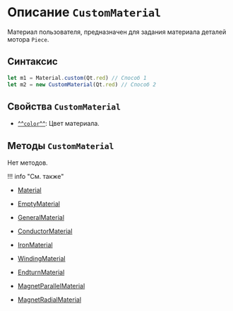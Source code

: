 # Описание `CustomMaterial`
Материал пользователя, предназначен для задания материала деталей мотора `Piece`.

## Синтаксис
```javascript
let m1 = Material.custom(Qt.red) // Способ 1
let m2 = new CustomMaterial(Qt.red) // Способ 2
```

## Свойства `CustomMaterial`

- [^^`color`^^](./props/color.md): Цвет материала.

## Методы `CustomMaterial`

Нет методов.

!!! info "См. также"
- [Material](./../../../globalObjects/Material/index.md)

- [EmptyMaterial](./../EmptyMaterial/index.md)

- [GeneralMaterial](./../GeneralMaterial/index.md)

- [ConductorMaterial](./../ConductorMaterial/index.md)

- [IronMaterial](./../IronMaterial/index.md)

- [WindingMaterial](./../WindingMaterial/index.md)

- [EndturnMaterial](./../EndturnMaterial/index.md)

- [MagnetParallelMaterial](./../MagnetParallelMaterial/index.md)

- [MagnetRadialMaterial](./../MagnetRadialMaterial/index.md)
